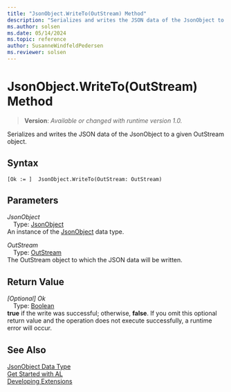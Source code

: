 ```yaml
---
title: "JsonObject.WriteTo(OutStream) Method"
description: "Serializes and writes the JSON data of the JsonObject to a given OutStream object."
ms.author: solsen
ms.date: 05/14/2024
ms.topic: reference
author: SusanneWindfeldPedersen
ms.reviewer: solsen
---
```

[//]: # (START>DO_NOT_EDIT)
[//]: # (IMPORTANT:Do not edit any of the content between here and the END>DO_NOT_EDIT.)
[//]: # (Any modifications should be made in the .xml files in the ModernDev repo.)
# JsonObject.WriteTo(OutStream) Method
> **Version**: _Available or changed with runtime version 1.0._

Serializes and writes the JSON data of the JsonObject to a given OutStream object.


## Syntax
```AL
[Ok := ]  JsonObject.WriteTo(OutStream: OutStream)
```
## Parameters
*JsonObject*  
&emsp;Type: [JsonObject](jsonobject-data-type.md)  
An instance of the [JsonObject](jsonobject-data-type.md) data type.  

*OutStream*  
&emsp;Type: [OutStream](../outstream/outstream-data-type.md)  
The OutStream object to which the JSON data will be written.  


## Return Value
*[Optional] Ok*  
&emsp;Type: [Boolean](../boolean/boolean-data-type.md)  
**true** if the write was successful; otherwise, **false**. If you omit this optional return value and the operation does not execute successfully, a runtime error will occur.  


[//]: # (IMPORTANT: END>DO_NOT_EDIT)
## See Also
[JsonObject Data Type](jsonobject-data-type.md)  
[Get Started with AL](../../devenv-get-started.md)  
[Developing Extensions](../../devenv-dev-overview.md)